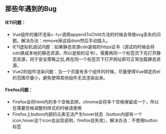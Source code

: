## 那些年遇到的Bug
#### IE11问题：
  - Vue组件的循环渲染`v-for`调用appendToChild方法的时候会导致svg丢失的问题。解决办法：remove掉这段dom然后手动插入。
  - IE11虚拟机调试问题：如果静态资源cdn是假的https证书（调试的时候会将cdn换成本地的静态资源，所以是假的证书），需要再同一个标签页下先打开静态资源，同于安全策略之后,再在同一个标签页下打开网址即可正常加载静态资源。
  - Vue2的组件渲染问题：当一个页面有多个组件的时候，尽量使得Vue绑定的el的范围尽量小，避免使得其他组件无法渲染出来。
#### Firefox问题：
 - Firefox会将html内的多个空格去除，chrome会将多个空格保留成一个，所以在需要空格调整的样式的时候请使用&nbsp;
 - Firefox上button内部的元素无法产生hover状态（button内部有一个icon,hover这个icon会出现说明，firefox会失效）。解决办法：不使用button标签
